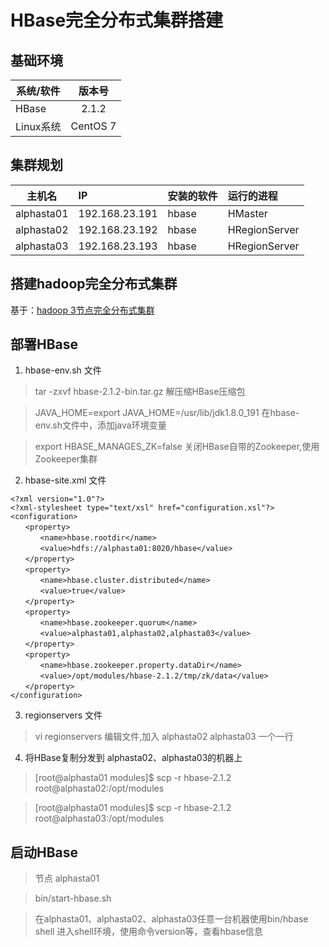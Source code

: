 # HBase完全分布式集群搭建

## 基础环境

系统/软件 | 版本号
-|:-:
HBase | 2.1.2
Linux系统 | CentOS 7

## 集群规划

主机名|IP |安装的软件|运行的进程
-|:-|:-|:-
alphasta01|192.168.23.191|hbase|HMaster
alphasta02|192.168.23.192|hbase|HRegionServer
alphasta03|192.168.23.193|hbase|HRegionServer


## 搭建hadoop完全分布式集群
基于：[hadoop 3节点完全分布式集群](https://github.com/temperrain/timberg/blob/master/md/bigdata/hadoop-qun3HA.md)

## 部署HBase   
1. hbase-env.sh 文件
> tar -zxvf hbase-2.1.2-bin.tar.gz                          解压缩HBase压缩包      

> JAVA_HOME=export JAVA_HOME=/usr/lib/jdk1.8.0_191          在hbase-env.sh文件中，添加java环境变量

> export  HBASE_MANAGES_ZK=false                            关闭HBase自带的Zookeeper,使用Zookeeper集群

2. hbase-site.xml 文件

```
<?xml version="1.0"?>
<?xml-stylesheet type="text/xsl" href="configuration.xsl"?>
<configuration>
　　<property> 
　　　　<name>hbase.rootdir</name> 
　　　　<value>hdfs://alphasta01:8020/hbase</value> 
　　</property> 
　　<property> 
　　　　<name>hbase.cluster.distributed</name> 
　　　　<value>true</value> 
　　</property> 
　　<property> 
　　　　<name>hbase.zookeeper.quorum</name> 
　　　　<value>alphasta01,alphasta02,alphasta03</value> 
　　</property> 
　　<property> 
　　　　<name>hbase.zookeeper.property.dataDir</name> 
　　　　<value>/opt/modules/hbase-2.1.2/tmp/zk/data</value> 
　　</property>
</configuration>
```

3. regionservers 文件

> vi   regionservers           编辑文件,加入 alphasta02 alphasta03 一个一行

4. 将HBase复制分发到 alphasta02、alphasta03的机器上

> [root@alphasta01 modules]$ scp -r hbase-2.1.2 root@alphasta02:/opt/modules

> [root@alphasta01 modules]$ scp -r hbase-2.1.2 root@alphasta03:/opt/modules 


## 启动HBase

> 节点 alphasta01

> bin/start-hbase.sh 

> 在alphasta01、alphasta02、alphasta03任意一台机器使用bin/hbase shell 进入shell环境，使用命令version等，查看hbase信息
